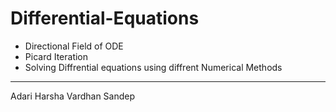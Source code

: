 # Differential-Equations

+ Directional Field of ODE
+ Picard Iteration
+ Solving Diffrential equations using diffrent Numerical Methods
----------------------------------------------------------------------------------------
Adari Harsha Vardhan Sandep
